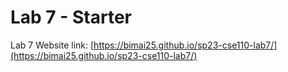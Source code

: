 # Lab 7 - Starter
Lab 7 Website link: [https://bimai25.github.io/sp23-cse110-lab7/](https://bimai25.github.io/sp23-cse110-lab7/)
